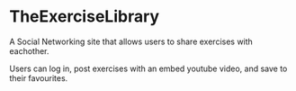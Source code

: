 # TheExerciseLibrary
A Social Networking site that allows users to share exercises with eachother.

Users can log in, post exercises with an embed youtube video, and save to their favourites.
